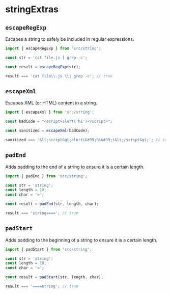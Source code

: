 # stringExtras

## `escapeRegExp`

Escapes a string to safely be included in regular expressions.

```ts
import { escapeRegExp } from 'src/string';

const str = 'cat file.js | grep -c';

const result = escapeRegExp(str);

result === 'cat file\\.js \\| grep -c'; // true

```

## `escapeXml`

Escapes XML (or HTML) content in a string.

```ts
import { escapeXml } from 'src/string';

const badCode = "<script>alert('hi')</script>";

const sanitized = escapeXml(badCode);

sanitized === '&lt;script&gt;alert(&#39;hi&#39;)&lt;/script&gt;'; // true
```

## `padEnd`

Adds padding to the end of a string to ensure it is a certain length.

```ts
import { padEnd } from 'src/string';

const str = 'string';
const length = 10;
const char = '=';

const result = padEnd(str, length, char);

result === 'string===='; // true
```

## `padStart`

Adds padding to the beginning of a string to ensure it is a certain length.

```ts
import { padStart } from 'src/string';

const str = 'string';
const length = 10;
const char = '=';

const result = padStart(str, length, char);

result === '====string'; // true
```
